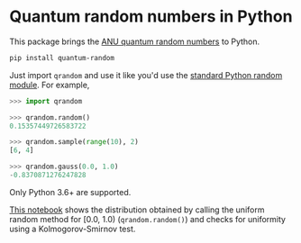 # Quantum random numbers in Python

This package brings the [ANU quantum random numbers][anu] to Python.

```bash
pip install quantum-random
```

Just import `qrandom` and use it like you'd use the
[standard Python random module][pyrandom]. For example,

```python
>>> import qrandom

>>> qrandom.random()
0.15357449726583722

>>> qrandom.sample(range(10), 2)
[6, 4]

>>> qrandom.gauss(0.0, 1.0)
-0.8370871276247828
```

Only Python 3.6+ are supported.

[This notebook][viz] shows the distribution obtained by calling the uniform
random method for [0.0, 1.0) (`qrandom.random()`) and checks for uniformity
using a Kolmogorov-Smirnov test.

[anu]: https://qrng.anu.edu.au
[pyrandom]: https://docs.python.org/3.9/library/random.html
[viz]: ./tests/data/notebooks/UniformTest.ipynb
